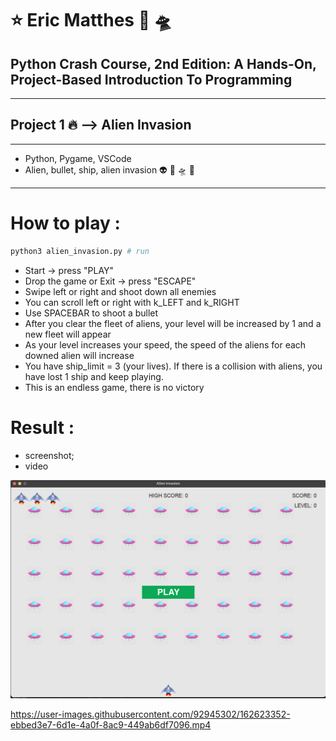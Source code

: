 # :star: Eric Matthes :rocket: 🛸

## Python Crash Course,  2nd Edition: A Hands-On, Project-Based Introduction To Programming 
--------
## Project 1  :fire: --> Alien Invasion 
-------
 - Python, Pygame, VSCode
 - Alien, bullet, ship, alien invasion :alien: :rocket: 🛸 👾
-------

# How to play :
```bash
python3 alien_invasion.py # run
```
 - Start -> press "PLAY"
 - Drop the game or Exit -> press "ESCAPE"
 - Swipe left or right and shoot down all enemies
 - You can scroll left or right with k_LEFT and k_RIGHT
 - Use SPACEBAR to shoot a bullet
 - After you clear the fleet of aliens, your level will be increased by 1 and a new fleet will appear
 - As your level increases your speed, the speed of the aliens for each downed alien will increase
 - You have ship_limit = 3 (your lives). If there is a collision with aliens, you have lost 1 ship and keep playing.
- This is an endless game, there is no victory

#  Result : 

- screenshot; 
- video 

![Screenshot](images/screenshot.png) 

 https://user-images.githubusercontent.com/92945302/162623352-ebbed3e7-6d1e-4a0f-8ac9-449ab6df7096.mp4

